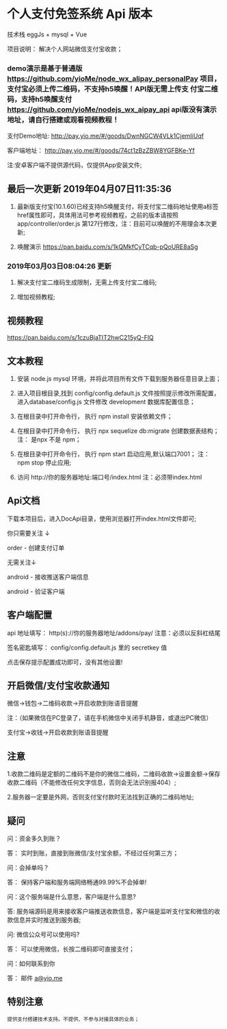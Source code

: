 # 个人支付免签系统 Api 版本

  技术栈 eggJs + mysql + Vue

  项目说明： 解决个人网站微信支付宝收款；
  
   ### demo演示是基于普通版 https://github.com/yioMe/node_wx_alipay_personalPay 项目，支付宝必须上传二维码，不支持h5唤醒！API版无需上传支 付宝二维码，支持h5唤醒支付 https://github.com/yioMe/nodejs_wx_aipay_api api版没有演示地址，请自行搭建或观看视频教程！

  支付Demo地址: http://pay.yio.me/#/goods/DwnNGCW4VLk1CjemIiUqf

  客户端地址： http://pay.yio.me/#/goods/74ct1zBzZBW8YGFBKe-Yf

  注:安卓客户端不提供源代码，仅提供App安装文件;
  
## 最后一次更新 2019年04月07日11:35:36

  1. 最新版支付宝(10.1.60)已经支持h5唤醒支付，将支付宝二维码地址使用a标签href属性即可，具体用法可参考视频教程，之前的版本请按照 app/controller/order.js 第127行修改，注：目前可以唤醒的不用理会本次更新;
  
  2. 唤醒演示 https://pan.baidu.com/s/1kQMkfCyTCqb-pQoURE8aSg 
  
  ### 2019年03月03日08:04:26 更新

  1. 解决支付宝二维码生成限制，无需上传支付宝二维码;

  2. 增加视频教程;
  
## 视频教程
    
   https://pan.baidu.com/s/1czuBjaTIT2hwC215yQ-FlQ

## 文本教程

  1. 安装 node.js mysql 环境，并将此项目所有文件下载到服务器任意目录上面；

  2. 进入项目根目录,找到 config/config.default.js 文件按照提示修改所需配置， 进入database/config.js 文件修改 development 数据库配置信息；

  3. 在根目录中打开命令行， 执行 npm install 安装依赖文件；

  4. 在根目录中打开命令行， 执行 npx sequelize db:migrate  创建数据表结构； 注： 是npx 不是 npm；

  5. 在根目录中打开命令行， 执行 npm start 启动应用,默认端口7001； 注： npm stop 停止应用;

  6. 访问 http://你的服务器地址:端口号/index.html 注：必须带index.html


## Api文档

  下载本项目后，进入DocApi目录，使用浏览器打开index.html文件即可;

  你只需要关注 ↓

  order - 创建支付订单

  无需关注↓

  android - 接收推送客户端信息

  android - 验证客户端
  
 ## 客户端配置

  api 地址填写： http(s)://你的服务器地址/addons/pay/ 注意：必须以反斜杠结尾

  签名密匙填写： config/config.default.js 里的 secretkey 值

  点击保存提示配置成功即可，没有其他设置!
  
 ## 开启微信/支付宝收款通知
 
  微信->钱包->二维码收款->开启收款到账语音提醒  

  注：（如果微信在PC登录了，请在手机微信中关闭手机静音，或退出PC微信）

  支付宝->收钱->开启收款到账语音提醒
  
 ## 注意
 
  1.收款二维码是定额的二维码不是你的微信二维码，二维码收款->设置金额->保存收款二维码（不能修改任何文字信息，否则会无法识别报404）;
  
  2.服务器一定要是外网，否则支付宝付款时无法找到正确的二维码地址;

 ## 疑问

  问：资金多久到账？

  答： 实时到账，直接到账微信/支付宝余额，不经过任何第三方；

  问：会掉单吗？

  答： 保持客户端和服务端网络畅通99.99%不会掉单!

  问：这个服务端是什么意思，客户端是什么意思?

  答: 服务端源码是用来接收客户端推送收款信息，客户端是监听支付宝和微信的收款信息并实时推送到服务器;

  问: 微信公众号可以使用吗?

  答： 可以使用微信，长按二维码即可直接支付；
  
  问：如何联系到你
  
  答： 邮件 a@yio.me 
  
  ## 特别注意
    提供支付搭建技术支持。不提供、不参与对接具体的业务；

